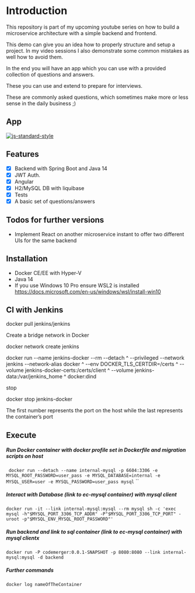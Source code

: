 # Introduction

This repository is part of my upcoming youtube series on how to build a microservice architecture with a simple backend and frontend.

This demo can give you an idea how to properly structure and setup a project. In my video sessions I also demonstrate some common mistakes as well how to avoid them.

In the end you will have an app which you can use with a provided collection of questions and answers.

These you can use and extend to prepare for interviews. 

These are commonly asked questions, which sometimes make more or less sense in the daily business ;)
## App 

[![js-standard-style](https://img.shields.io/badge/code%20style-standard-brightgreen.svg?style=flat)]()

## Features

 * [x] Backend with Spring Boot and Java 14
 * [x] JWT Auth.
 * [x] Angular
 * [x] H2/MySQL DB with liquibase
 * [x] Tests
 * [x] A basic set of questions/answers
 
## Todos for further versions

- Implement React on another microservice instant to offer two different UIs for the same backend

## Installation

* Docker CE/EE with Hyper-V
* Java 14
* If you use Windows 10 Pro ensure WSL2 is installed https://docs.microsoft.com/en-us/windows/wsl/install-win10

## CI with Jenkins

docker pull jenkins/jenkins

Create a bridge network in Docker

docker network create jenkins

docker run --name jenkins-docker --rm --detach ^ --privileged --network jenkins --network-alias docker ^ --env
DOCKER_TLS_CERTDIR=/certs ^ --volume jenkins-docker-certs:/certs/client ^ --volume jenkins-data:/var/jenkins_home ^
docker:dind

stop

docker stop jenkins-docker

The first number represents the port on the host while the last represents the container’s port

## Execute

##### Run Docker container with docker profile set in Dockerfile and migration scripts on host

``
docker run --detach --name internal-mysql -p 6604:3306 -e MYSQL_ROOT_PASSWORD=user_pass -e MYSQL_DATABASE=internal -e MYSQL_USER=user -e MYSQL_PASSWORD=user_pass mysql``
``

##### Interact with Database (link to ec-mysql container) with mysql client
``
docker run -it --link internal-mysql:mysql --rm mysql sh -c 'exec mysql -h"$MYSQL_PORT_3306_TCP_ADDR" -P"$MYSQL_PORT_3306_TCP_PORT" -uroot -p"$MYSQL_ENV_MYSQL_ROOT_PASSWORD"'
``

##### Run backend and link to sql container (link to ec-mysql container) with mysql clientx
``
docker run -P codemerger:0.0.1-SNAPSHOT -p 8080:8080 --link internal-mysql:mysql -d backend
``
##### Further commands

``
docker log nameOfTheContainer
``
